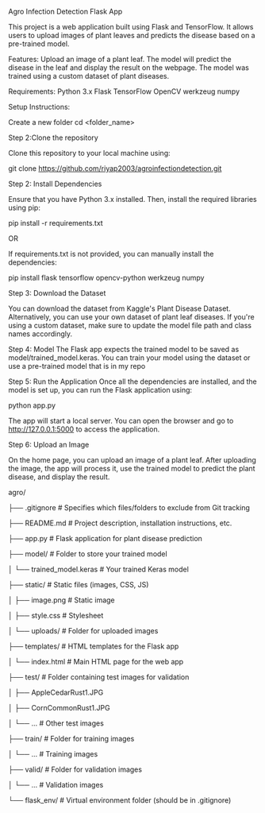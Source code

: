 Agro Infection Detection Flask App



This project is a web application built using Flask and TensorFlow. It allows users to upload images of plant leaves and predicts the disease based on a pre-trained model.




Features:
Upload an image of a plant leaf.
The model will predict the disease in the leaf and display the result on the webpage.
The model was trained using a custom dataset of plant diseases.





Requirements:
Python 3.x
Flask
TensorFlow
OpenCV
werkzeug
numpy




Setup Instructions:

Create a new folder
cd <folder_name>


Step 2:Clone the repository



Clone this repository to your local machine using:


git clone https://github.com/riyap2003/agroinfectiondetection.git



Step 2: Install Dependencies




Ensure that you have Python 3.x installed. Then, install the required libraries using pip:



pip install -r requirements.txt



OR



If requirements.txt is not provided, you can manually install the dependencies:



pip install flask tensorflow opencv-python werkzeug numpy


Step 3: Download the Dataset



You can download the dataset from Kaggle's Plant Disease Dataset. Alternatively, you can use your own dataset of plant leaf diseases. If you're using a custom dataset, make sure to update the model file path and class names accordingly.



Step 4: Model
The Flask app expects the trained model to be saved as model/trained_model.keras.
You can train your model using the dataset or use a pre-trained model that is in my repo



Step 5: Run the Application
Once all the dependencies are installed, and the model is set up, you can run the Flask application using:



python app.py


The app will start a local server. You can open the browser and go to http://127.0.0.1:5000 to access the application.



Step 6: Upload an Image



On the home page, you can upload an image of a plant leaf.
After uploading the image, the app will process it, use the trained model to predict the plant disease, and display the result.







agro/

├── .gitignore               # Specifies which files/folders to exclude from Git tracking

├── README.md                # Project description, installation instructions, etc.

├── app.py                    # Flask application for plant disease prediction

├── model/                    # Folder to store your trained model

│   └── trained_model.keras   # Your trained Keras model

├── static/                   # Static files (images, CSS, JS)

│   ├── image.png             # Static image

│   ├── style.css             # Stylesheet

│   └── uploads/              # Folder for uploaded images

├── templates/                # HTML templates for the Flask app

│   └── index.html            # Main HTML page for the web app

├── test/                     # Folder containing test images for validation

│   ├── AppleCedarRust1.JPG

│   ├── CornCommonRust1.JPG

│   └── ...                   # Other test images

├── train/                    # Folder for training images

│   └── ...                   # Training images

├── valid/                    # Folder for validation images

│   └── ...                   # Validation images

└── flask_env/                # Virtual environment folder (should be in .gitignore)








